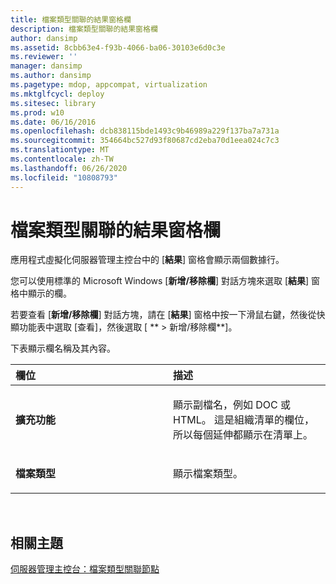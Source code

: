 ```yaml
---
title: 檔案類型關聯的結果窗格欄
description: 檔案類型關聯的結果窗格欄
author: dansimp
ms.assetid: 8cbb63e4-f93b-4066-ba06-30103e6d0c3e
ms.reviewer: ''
manager: dansimp
ms.author: dansimp
ms.pagetype: mdop, appcompat, virtualization
ms.mktglfcycl: deploy
ms.sitesec: library
ms.prod: w10
ms.date: 06/16/2016
ms.openlocfilehash: dcb838115bde1493c9b46989a229f137ba7a731a
ms.sourcegitcommit: 354664bc527d93f80687cd2eba70d1eea024c7c3
ms.translationtype: MT
ms.contentlocale: zh-TW
ms.lasthandoff: 06/26/2020
ms.locfileid: "10808793"
---
```

# 檔案類型關聯的結果窗格欄


應用程式虛擬化伺服器管理主控台中的 [**結果**] 窗格會顯示兩個數據行。

您可以使用標準的 Microsoft Windows [**新增/移除欄**] 對話方塊來選取 [**結果**] 窗格中顯示的欄。

若要查看 [**新增/移除欄**] 對話方塊，請在 [**結果**] 窗格中按一下滑鼠右鍵，然後從快顯功能表中選取 [查看]，然後選取 [ ** &gt; 新增/移除欄**]。

下表顯示欄名稱及其內容。

<table>
<colgroup>
<col width="50%" />
<col width="50%" />
</colgroup>
<thead>
<tr class="header">
<th align="left">欄位</th>
<th align="left">描述</th>
</tr>
</thead>
<tbody>
<tr class="odd">
<td align="left"><p><strong>擴充功能</strong></p></td>
<td align="left"><p>顯示副檔名，例如 DOC 或 HTML。 這是組織清單的欄位，所以每個延伸都顯示在清單上。</p></td>
</tr>
<tr class="even">
<td align="left"><p><strong>檔案類型</strong></p></td>
<td align="left"><p>顯示檔案類型。</p></td>
</tr>
</tbody>
</table>

 

## 相關主題


[伺服器管理主控台：檔案類型關聯節點](server-management-console-file-type-associations-node.md)

 

 





